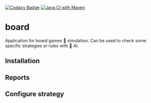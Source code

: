 [![Codacy Badge](https://api.codacy.com/project/badge/Grade/d90e9f42004740c6b76dd17079157400)](https://app.codacy.com/gh/rdovgan/board?utm_source=github.com&utm_medium=referral&utm_content=rdovgan/board&utm_campaign=Badge_Grade_Settings)
[![Java CI with Maven](https://github.com/rdovgan/board/actions/workflows/maven.yml/badge.svg?branch=master)](https://github.com/rdovgan/board/actions/workflows/maven.yml)
# board

Application for board games 🎲 simulation. Can be used to check some specific strategies or rules with 🤖 AI.

## Installation

## Reports

## Configure strategy
